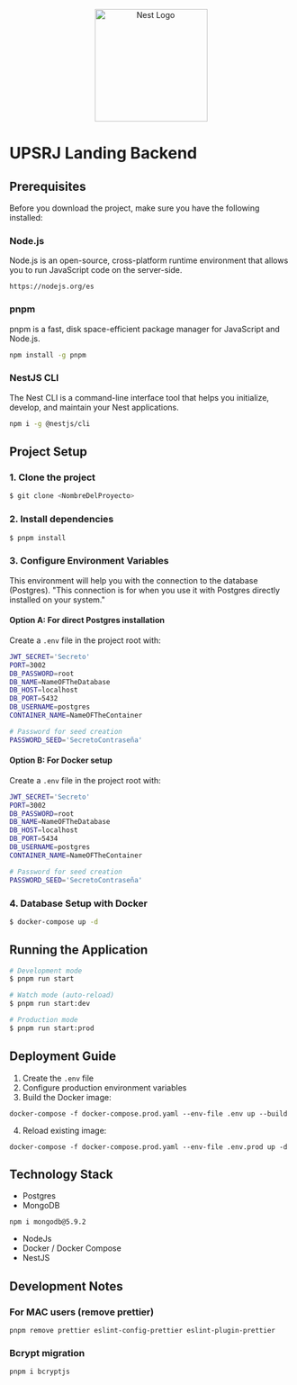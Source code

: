 <p align="center">
  <a href="http://nestjs.com/" target="blank"><img src="https://nestjs.com/img/logo-small.svg" width="200" alt="Nest Logo" /></a>
</p>

# UPSRJ Landing Backend

## Prerequisites

Before you download the project, make sure you have the following installed:

### Node.js
Node.js is an open-source, cross-platform runtime environment that allows you to run JavaScript code on the server-side.
```
https://nodejs.org/es
```

### pnpm
pnpm is a fast, disk space-efficient package manager for JavaScript and Node.js.
```bash
npm install -g pnpm
```

### NestJS CLI
The Nest CLI is a command-line interface tool that helps you initialize, develop, and maintain your Nest applications.
```bash
npm i -g @nestjs/cli
```

## Project Setup

### 1. Clone the project
```bash
$ git clone <NombreDelProyecto>
```

### 2. Install dependencies
```bash
$ pnpm install
```

### 3. Configure Environment Variables
This environment will help you with the connection to the database (Postgres).
"This connection is for when you use it with Postgres directly installed on your system."
#### Option A: For direct Postgres installation
Create a `.env` file in the project root with:
```bash
JWT_SECRET='Secreto'
PORT=3002
DB_PASSWORD=root
DB_NAME=NameOFTheDatabase
DB_HOST=localhost
DB_PORT=5432
DB_USERNAME=postgres
CONTAINER_NAME=NameOFTheContainer

# Password for seed creation
PASSWORD_SEED='SecretoContraseña'
```

#### Option B: For Docker setup
Create a `.env` file in the project root with:
```bash
JWT_SECRET='Secreto'
PORT=3002
DB_PASSWORD=root
DB_NAME=NameOFTheDatabase
DB_HOST=localhost
DB_PORT=5434
DB_USERNAME=postgres
CONTAINER_NAME=NameOFTheContainer

# Password for seed creation
PASSWORD_SEED='SecretoContraseña'
```

### 4. Database Setup with Docker
```bash
$ docker-compose up -d
```

## Running the Application

```bash
# Development mode
$ pnpm run start

# Watch mode (auto-reload)
$ pnpm run start:dev

# Production mode
$ pnpm run start:prod
```

## Deployment Guide

1. Create the `.env` file
2. Configure production environment variables
3. Build the Docker image:
```
docker-compose -f docker-compose.prod.yaml --env-file .env up --build
```
4. Reload existing image:
```
docker-compose -f docker-compose.prod.yaml --env-file .env.prod up -d
```

## Technology Stack

* Postgres
* MongoDB
```
npm i mongodb@5.9.2
```
* NodeJs
* Docker / Docker Compose
* NestJS

## Development Notes

### For MAC users (remove prettier)
```
pnpm remove prettier eslint-config-prettier eslint-plugin-prettier
```

### Bcrypt migration
```
pnpm i bcryptjs
```
